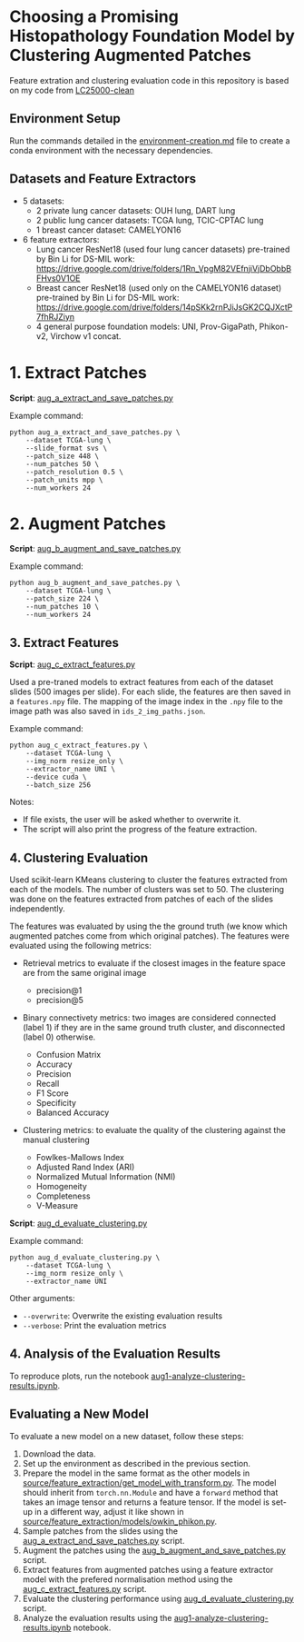 # Choosing a Promising Histopathology Foundation Model by Clustering Augmented Patches

Feature extration and clustering evaluation code in this repository is based on my code from [LC25000-clean](https://github.com/GeorgeBatch/LC25000-clean)

## Environment Setup

Run the commands detailed in the [environment-creation.md](./environment-creation.md) file to create a conda environment with the necessary dependencies.

## Datasets and Feature Extractors

* 5 datasets:
  * 2 private lung cancer datasets: OUH lung, DART lung
  * 2 public lung cancer datasets: TCGA lung, TCIC-CPTAC lung
  * 1 breast cancer dataset: CAMELYON16
* 6 feature extractors:
  * Lung cancer ResNet18 (used four lung cancer datasets) pre-trained by Bin Li for DS-MIL work: https://drive.google.com/drive/folders/1Rn_VpgM82VEfnjiVjDbObbBFHvs0V1OE
  * Breast cancer ResNet18 (used only on the CAMELYON16 dataset) pre-trained by Bin Li for DS-MIL work: https://drive.google.com/drive/folders/14pSKk2rnPJiJsGK2CQJXctP7fhRJZiyn
  * 4 general purpose foundation models: UNI, Prov-GigaPath, Phikon-v2, Virchow v1 concat.

# 1. Extract Patches

**Script**: [aug_a_extract_and_save_patches.py](./aug_a_extract_and_save_patches.py)

Example command:
```shell
python aug_a_extract_and_save_patches.py \
    --dataset TCGA-lung \
    --slide_format svs \
    --patch_size 448 \
    --num_patches 50 \
    --patch_resolution 0.5 \
    --patch_units mpp \
    --num_workers 24
```

# 2. Augment Patches

**Script**: [aug_b_augment_and_save_patches.py](./aug_b_augment_and_save_patches.py)

Example command:
```shell
python aug_b_augment_and_save_patches.py \
    --dataset TCGA-lung \
    --patch_size 224 \
    --num_patches 10 \
    --num_workers 24
```

## 3. Extract Features

**Script**: [aug_c_extract_features.py](./aug_c_extract_features.py)

Used a pre-traned models to extract features from each of the dataset slides (500 images per slide). For each slide, the features are then saved in a `features.npy` file. The mapping of the image index in the `.npy` file to the image path was also saved in `ids_2_img_paths.json`.

Example command:
```shell
python aug_c_extract_features.py \
    --dataset TCGA-lung \
    --img_norm resize_only \
    --extractor_name UNI \
    --device cuda \
    --batch_size 256
```

Notes:
* If file exists, the user will be asked whether to overwrite it.
* The script will also print the progress of the feature extraction.

## 4. Clustering Evaluation

Used scikit-learn KMeans clustering to cluster the features extracted from each of the models. The number of clusters was set to 50. The clustering was done on the features extracted from patches of each of the slides independently.

The features was evaluated by using the the ground truth (we know which augmented patches come from which original patches). The features were evaluated using the following metrics:

* Retrieval metrics to evaluate if the closest images in the feature space are from the same original image
    - precision@1
    - precision@5

* Binary connectivety metrics: two images are considered connected (label 1) if they are in the same ground truth cluster, and disconnected (label 0) otherwise.
    - Confusion Matrix
    - Accuracy
    - Precision
    - Recall
    - F1 Score
    - Specificity
    - Balanced Accuracy

* Clustering metrics: to evaluate the quality of the clustering against the manual clustering
    - Fowlkes-Mallows Index
    - Adjusted Rand Index (ARI)
    - Normalized Mutual Information (NMI)
    - Homogeneity
    - Completeness
    - V-Measure

**Script**: [aug_d_evaluate_clustering.py](./aug_d_evaluate_clustering.py)

Example command:
```shell
python aug_d_evaluate_clustering.py \
    --dataset TCGA-lung \
    --img_norm resize_only \
    --extractor_name UNI
``` 

Other arguments:
- `--overwrite`: Overwrite the existing evaluation results
- `--verbose`: Print the evaluation metrics


## 4. Analysis of the Evaluation Results

To reproduce plots, run the notebook [aug1-analyze-clustering-results.ipynb](./aug1-analyze-clustering-results.ipynb).


## Evaluating a New Model

To evaluate a new model on a new dataset, follow these steps:

1. Download the data.
2. Set up the environment as described in the previous section.
3. Prepare the model in the same format as the other models in [source/feature_extraction/get_model_with_transform.py](./source/feature_extraction/get_model_with_transform.py). The model should inherit from `torch.nn.Module` and have a `forward` method that takes an image tensor and returns a feature tensor. If the model is set-up in a different way, adjust it like shown in [source/feature_extraction/models/owkin_phikon.py](./source/feature_extraction/models/owkin_phikon.py).
4. Sample patches from the slides using the [aug_a_extract_and_save_patches.py](./aug_a_extract_and_save_patches.py) script.
5. Augment the patches using the [aug_b_augment_and_save_patches.py](./aug_b_augment_and_save_patches.py) script.
6. Extract features from augmented patches using a feature extractor model with the prefered normalisation method using the [aug_c_extract_features.py](./aug_c_extract_features.py) script.
7. Evaluate the clustering performance using [aug_d_evaluate_clustering.py](./aug_d_evaluate_clustering.py) script.
8. Analyze the evaluation results using the [aug1-analyze-clustering-results.ipynb](./aug1-analyze-clustering-results.ipynb) notebook.
